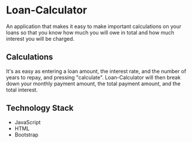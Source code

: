 # Loan-Calculator

An application that makes it easy to make important calculations on your loans so that you know how much you will owe in total and how much interest you will be charged.

## Calculations

It's as easy as entering a loan amount, the interest rate, and the number of years to repay, and pressing "calculate". Loan-Calculator will then break down your monthly payment amount, the total payment amount, and the total interest.

## Technology Stack

- JavaScript
- HTML
- Bootstrap 